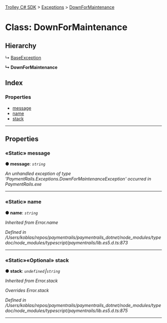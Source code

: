 [Trolley C# SDK](../README.md) > [Exceptions](../modules/exceptions.md) > [DownForMaintenance](../classes/exceptions.downformaintenance.md)



# Class: DownForMaintenance

## Hierarchy


↳  [BaseException](exceptions.baseexception.md)

**↳ DownForMaintenance**







## Index

### Properties

* [message](exceptions.downformaintenance.md#message)
* [name](exceptions.downformaintenance.md#name)
* [stack](exceptions.downformaintenance.md#stack)



---
## Properties
<a id="message"></a>

### «Static» message

**●  message**:  *`string`* 

*An unhandled exception of type 'PaymentRails.Exceptions.DownForMaintenanceException' occurred in PaymentRails.exe*





___

<a id="name"></a>

### «Static» name

**●  name**:  *`string`* 

*Inherited from Error.name*

*Defined in /Users/koblas/repos/paymentrails/paymentrails_dotnet/node_modules/typedoc/node_modules/typescript/paymentrails/lib.es5.d.ts:873*





___

<a id="stack"></a>

### «Static»«Optional» stack

**●  stack**:  *`undefined`⎮`string`* 

*Inherited from Error.stack*

*Overrides Error.stack*

*Defined in /Users/koblas/repos/paymentrails/paymentrails_dotnet/node_modules/typedoc/node_modules/typescript/paymentrails/lib.es5.d.ts:875*





___


